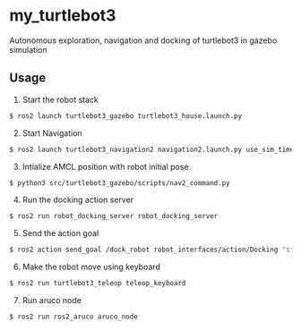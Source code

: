 # my_turtlebot3
Autonomous exploration, navigation and docking of turtlebot3 in gazebo simulation

<!-- USAGE -->
## Usage
1. Start the robot stack
```sh
$ ros2 launch turtlebot3_gazebo turtlebot3_house.launch.py
```
2. Start Navigation
```sh
$ ros2 launch turtlebot3_navigation2 navigation2.launch.py use_sim_time:=True map:=my_house.yaml
```
3. Intialize AMCL position with robot initial pose
```sh
$ python3 src/turtlebot3_gazebo/scripts/nav2_command.py
```
4. Run the docking action server
```sh
$ ros2 run robot_docking_server robot_docking_server
```
5. Send the action goal
```sh
$ ros2 action send_goal /dock_robot robot_interfaces/action/Docking "start_docking: true"
```
6. Make the robot move using keyboard
```sh
$ ros2 run turtlebot3_teleop teleop_keyboard
```
7. Run aruco node
```sh
$ ros2 run ros2_aruco aruco_node
```